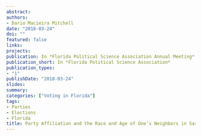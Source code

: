 ```yaml
---
abstract: 
authors:
- Dario Macieira Mitchell
date: "2018-03-24"
doi: ""
featured: false
links:
projects:
publication: In *Florida Political Science Association Annual Meeting*
publication_short: In *Florida Political Science Association*
publication_types:
- "1"
publishDate: "2018-03-24"
slides: 
summary: 
categories: ["Voting in Florida"]
tags:
- Parties
- Elections
- Florida
title: Party Affiliation and the Race and Age of One’s Neighbors in Sarasota County
---
```


